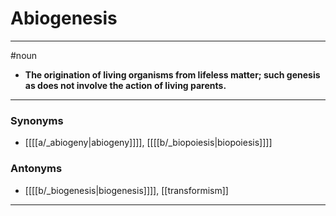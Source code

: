 # Abiogenesis
---
#noun
- **The origination of living organisms from lifeless matter; such genesis as does not involve the action of living parents.**
---
### Synonyms
- [[[[a/_abiogeny|abiogeny]]]], [[[[b/_biopoiesis|biopoiesis]]]]
### Antonyms
- [[[[b/_biogenesis|biogenesis]]]], [[transformism]]
---
